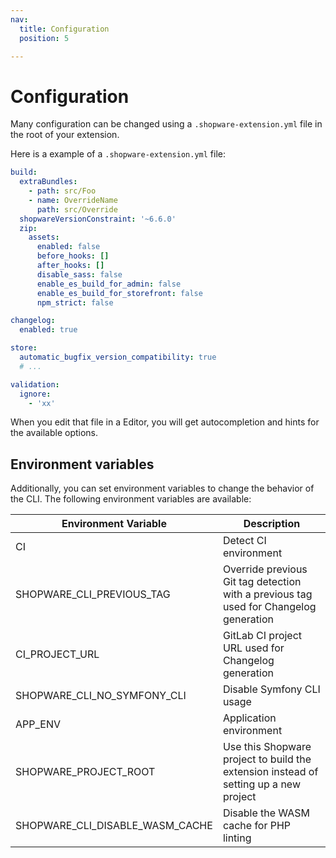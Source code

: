 ```yaml
---
nav:
  title: Configuration
  position: 5

---
```


# Configuration

Many configuration can be changed using a `.shopware-extension.yml` file in the root of your extension.

Here is a example of a `.shopware-extension.yml` file:

```yaml
build:
  extraBundles:
    - path: src/Foo
    - name: OverrideName
      path: src/Override
  shopwareVersionConstraint: '~6.6.0'
  zip:
    assets:
      enabled: false
      before_hooks: []
      after_hooks: []
      disable_sass: false
      enable_es_build_for_admin: false
      enable_es_build_for_storefront: false
      npm_strict: false

changelog:
  enabled: true

store:
  automatic_bugfix_version_compatibility: true
  # ...

validation:
  ignore:
    - 'xx'
```

When you edit that file in a Editor, you will get autocompletion and hints for the available options.

## Environment variables

Additionally, you can set environment variables to change the behavior of the CLI. The following environment variables are available:

| Environment Variable           | Description                                                                                   |
|-------------------------------|-----------------------------------------------------------------------------------------------|
| CI                            | Detect CI environment                                                                         |
| SHOPWARE_CLI_PREVIOUS_TAG     | Override previous Git tag detection with a previous tag used for Changelog generation         |
| CI_PROJECT_URL                | GitLab CI project URL used for Changelog generation                                           |
| SHOPWARE_CLI_NO_SYMFONY_CLI   | Disable Symfony CLI usage                                                                    |
| APP_ENV                       | Application environment                                                                      |
| SHOPWARE_PROJECT_ROOT         | Use this Shopware project to build the extension instead of setting up a new project         |
| SHOPWARE_CLI_DISABLE_WASM_CACHE | Disable the WASM cache for PHP linting                                                                        |

